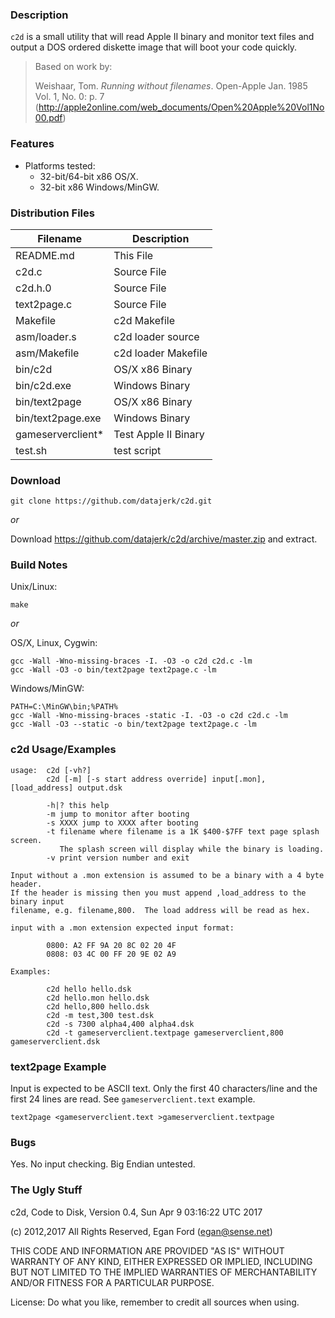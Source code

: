 ### Description

`c2d` is a small utility that will read Apple II binary and monitor text files and output a DOS ordered diskette image that will boot your code quickly.

> Based on work by:
> 
> Weishaar, Tom. *Running without filenames*. Open-Apple Jan. 1985 Vol. 1, No. 0: p. 7 (<http://apple2online.com/web_documents/Open%20Apple%20Vol1No00.pdf>)


### Features

*  Platforms tested:
	*  32-bit/64-bit x86 OS/X.
	*  32-bit x86 Windows/MinGW.


### Distribution Files

| Filename          | Description          |
|-------------------|----------------------|
| README.md         | This File            |
| c2d.c             | Source File          |
| c2d.h.0           | Source File          |
| text2page.c       | Source File          |
| Makefile          | c2d Makefile         |
| asm/loader.s      | c2d loader source    |
| asm/Makefile      | c2d loader Makefile  |
| bin/c2d           | OS/X x86 Binary      |
| bin/c2d.exe       | Windows Binary       |
| bin/text2page     | OS/X x86 Binary      |
| bin/text2page.exe | Windows Binary       |
| gameserverclient* | Test Apple II Binary |
| test.sh           | test script          |


### Download

```
git clone https://github.com/datajerk/c2d.git
```

*or*

Download <https://github.com/datajerk/c2d/archive/master.zip> and extract.


### Build Notes

Unix/Linux:

	make

*or*

OS/X, Linux, Cygwin:

	gcc -Wall -Wno-missing-braces -I. -O3 -o c2d c2d.c -lm
	gcc -Wall -O3 -o bin/text2page text2page.c -lm

Windows/MinGW:

	PATH=C:\MinGW\bin;%PATH%
	gcc -Wall -Wno-missing-braces -static -I. -O3 -o c2d c2d.c -lm
	gcc -Wall -O3 --static -o bin/text2page text2page.c -lm


### c2d Usage/Examples

```
usage:  c2d [-vh?]
        c2d [-m] [-s start address override] input[.mon],[load_address] output.dsk

        -h|? this help
        -m jump to monitor after booting
        -s XXXX jump to XXXX after booting
        -t filename where filename is a 1K $400-$7FF text page splash screen.
           The splash screen will display while the binary is loading.
        -v print version number and exit

Input without a .mon extension is assumed to be a binary with a 4 byte header.
If the header is missing then you must append ,load_address to the binary input
filename, e.g. filename,800.  The load address will be read as hex.

input with a .mon extension expected input format:

        0800: A2 FF 9A 20 8C 02 20 4F
        0808: 03 4C 00 FF 20 9E 02 A9

Examples:

        c2d hello hello.dsk
        c2d hello.mon hello.dsk 
        c2d hello,800 hello.dsk 
        c2d -m test,300 test.dsk
        c2d -s 7300 alpha4,400 alpha4.dsk
        c2d -t gameserverclient.textpage gameserverclient,800 gameserverclient.dsk
```

### text2page Example

Input is expected to be ASCII text.  Only the first 40 characters/line and the first 24 lines are read.  See `gameserverclient.text` example.

```
text2page <gameserverclient.text >gameserverclient.textpage
```

### Bugs

Yes.  No input checking.  Big Endian untested.


### The Ugly Stuff

c2d, Code to Disk, Version 0.4, Sun Apr  9 03:16:22 UTC 2017

(c) 2012,2017 All Rights Reserved, Egan Ford (egan@sense.net)

THIS CODE AND INFORMATION ARE PROVIDED "AS IS" WITHOUT WARRANTY OF ANY 
KIND, EITHER EXPRESSED OR IMPLIED, INCLUDING BUT NOT LIMITED TO THE
IMPLIED WARRANTIES OF MERCHANTABILITY AND/OR FITNESS FOR A
PARTICULAR PURPOSE.

License: Do what you like, remember to credit all sources when using.

